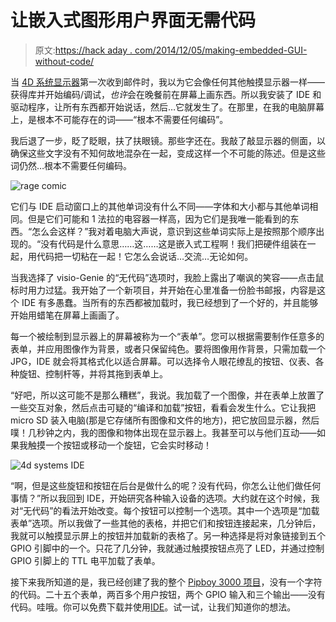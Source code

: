 # 让嵌入式图形用户界面无需代码

> 原文:[https://hack aday . com/2014/12/05/making-embedded-GUI-without-code/](https://hackaday.com/2014/12/05/making-embedded-guis-without-code/)

当 [4D 系统显示器](https://www.sparkfun.com/products/11740)第一次收到邮件时，我以为它会像任何其他触摸显示器一样——获得库并开始编码/调试，*也许*会在晚餐前在屏幕上画东西。所以我安装了 IDE 和驱动程序，让所有东西都开始说话，然后…它就发生了。在那里，在我的电脑屏幕上，是根本不可能存在的词——“根本不需要任何编码”。

我后退了一步，眨了眨眼，扶了扶眼镜。那些字还在。我敲了敲显示器的侧面，以确保这些文字没有不知何故地混杂在一起，变成这样一个不可能的陈述。但是这些词仍然…根本不需要任何编码。

![rage comic](../Images/2e9d4772c62cf4856ec410dfee779654.png)

它们与 IDE 启动窗口上的其他单词没有什么不同——字体和大小都与其他单词相同。但是它们可能和 1 法拉的电容器一样高，因为它们是我唯一能看到的东西。“怎么会这样？”我对着电脑大声说，意识到这些单词实际上是按照那个顺序出现的。“没有代码是什么意思……这……这是嵌入式工程啊！我们把硬件组装在一起，用代码把一切粘在一起！它怎么会说话…交流…无论如何。

当我选择了 visio-Genie 的“无代码”选项时，我脸上露出了嘲讽的笑容——点击鼠标时用力过猛。我开始了一个新项目，并开始在心里准备一份脸书邮报，内容是这个 IDE 有多愚蠢。当所有的东西都被加载时，我已经想到了一个好的，并且能够开始用蜡笔在屏幕上画画了。

每一个被绘制到显示器上的屏幕被称为一个“表单”。您可以根据需要制作任意多的表单，并应用图像作为背景，或者只保留纯色。要将图像用作背景，只需加载一个 JPG，IDE 就会将其格式化以适合屏幕。可以选择令人眼花缭乱的按钮、仪表、各种旋钮、控制杆等，并将其拖到表单上。

“好吧，所以这可能不是那么糟糕”，我说。我加载了一个图像，并在表单上放置了一些交互对象，然后点击可疑的“编译和加载”按钮，看看会发生什么。它让我把 micro SD 装入电脑(那是它存储所有图像和文件的地方)，把它放回显示器，然后噗！几秒钟之内，我的图像和物体出现在显示器上。我甚至可以与他们互动——如果我触摸一个按钮或移动一个旋钮，它会实时移动！

![4d systems IDE](../Images/78b567d6f3733a1ee95c3980690d115a.png)

“啊，但是这些旋钮和按钮在后台是做什么的呢？没有代码，你怎么让他们做任何事情？”所以我回到 IDE，开始研究各种输入设备的选项。大约就在这个时候，我对“无代码”的看法开始改变。每个按钮可以控制一个选项。其中一个选项是“加载表单”选项。所以我做了一些其他的表格，并把它们和按钮连接起来，几分钟后，我就可以触摸显示屏上的按钮并加载新的表格了。另一种选择是将对象链接到五个 GPIO 引脚中的一个。只花了几分钟，我就通过触摸按钮点亮了 LED，并通过控制 GPIO 引脚上的 TTL 电平加载了表单。

接下来我所知道的是，我已经创建了我的整个 [Pipboy 3000 项目](http://hackaday.com/2014/12/02/yet-another-awesome-working-prototype-of-a-pipboy-3000/)，没有一个字符的代码。二十五个表单，两百多个用户按钮，两个 GPIO 输入和三个输出——没有代码。哇哦。你可以免费下载并使用[IDE](http://www.4dsystems.com.au/product/4D_Workshop_4_IDE)。试一试，让我们知道你的想法。